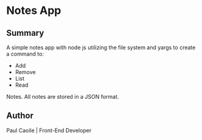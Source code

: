 # Notes App

## Summary

A simple notes app with node js utilizing the file system and yargs to create a command to:

* Add
* Remove
* List
* Read

Notes. All notes are stored in a JSON format.

## Author

Paul Caoile | Front-End Developer